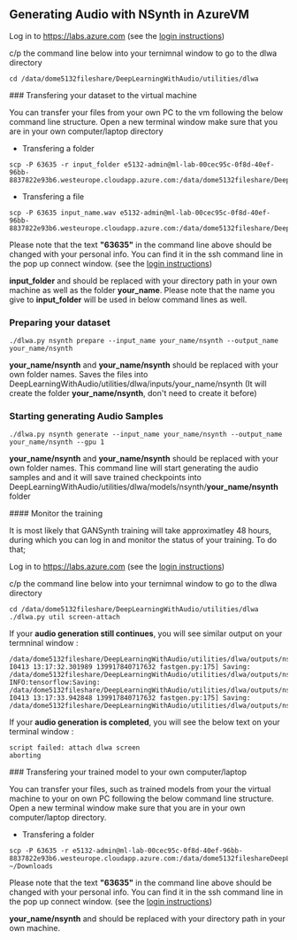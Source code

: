 ## Generating Audio with NSynth in AzureVM

Log in to  https://labs.azure.com
(see the  [login instructions](https://github.com/SopiMlab/DeepLearningWithAudio/blob/master/00_introduction/))

c/p the command line below into your ternimnal window to go to the dlwa directory

```
cd /data/dome5132fileshare/DeepLearningWithAudio/utilities/dlwa
```



### Transfering your dataset to the virtual machine

You can transfer your files from your own PC to the vm following the below command line structure. Open a new terminal window make sure that you are in your own computer/laptop directory

* Transfering a folder

```
scp -P 63635 -r input_folder e5132-admin@ml-lab-00cec95c-0f8d-40ef-96bb-8837822e93b6.westeurope.cloudapp.azure.com:/data/dome5132fileshare/DeepLearningWithAudio/utilities/dlwa/inputs/your_name 
```

* Transfering a file
```
scp -P 63635 input_name.wav e5132-admin@ml-lab-00cec95c-0f8d-40ef-96bb-8837822e93b6.westeurope.cloudapp.azure.com:/data/dome5132fileshare/DeepLearningWithAudio/utilities/dlwa/inputs/your_name
```

Please note that the text **"63635"** in the command line above should be changed with your personal info. You can find it in the ssh command line in the pop up connect window. (see the  [login instructions](https://github.com/SopiMlab/DeepLearningWithAudio/blob/master/00_introduction/))

**input_folder** and should be replaced with your directory path in your own machine as well as the folder **your_name**. 
Please note that the name you give to **input_folder** will be used in below command lines as well.



### Preparing your dataset

```
./dlwa.py nsynth prepare --input_name your_name/nsynth --output_name your_name/nsynth
```
**your_name/nsynth** and  **your_name/nsynth** should be replaced with your own folder names. Saves the files into DeepLearningWithAudio/utilities/dlwa/inputs/your_name/nsynth (It will create the folder **your_name/nsynth**, don't need to create it before)


### Starting generating Audio Samples

```
./dlwa.py nsynth generate --input_name your_name/nsynth --output_name your_name/nsynth --gpu 1
```
**your_name/nsynth** and  **your_name/nsynth** should be replaced with your own folder names. 
This command line will start generating the audio samples and and it will save trained checkpoints into DeepLearningWithAudio/utilities/dlwa/models/nsynth/**your_name/nsynth** folder


#### Monitor the training

It is most likely that GANSynth training will take approximatley 48 hours, during which you can log in and monitor the status of your training. To do that;

Log in to  https://labs.azure.com
(see the  [login instructions](https://github.com/SopiMlab/DeepLearningWithAudio/blob/master/00_introduction/))

c/p the command line below into your ternimnal window to go to the dlwa directory

```
cd /data/dome5132fileshare/DeepLearningWithAudio/utilities/dlwa
./dlwa.py util screen-attach
```

If your **audio generation still continues**, you will see similar output on your termninal window :

```
/data/dome5132fileshare/DeepLearningWithAudio/utilities/dlwa/outputs/nsynth/chouteau/nsynth/workdir/audio_output/batch0/gen_keyboardelectronic_0.047_organelectronic_0.596_pitch_60_reedacoustic_0.357.wav
I0413 13:17:32.301989 139917840717632 fastgen.py:175] Saving: /data/dome5132fileshare/DeepLearningWithAudio/utilities/dlwa/outputs/nsynth/chouteau/nsynth/workdir/audio_output/batch0/gen_keyboardelectronic_0.047_organelectronic_0.596_pitch_60_reedacoustic_0.357.wav
INFO:tensorflow:Saving: /data/dome5132fileshare/DeepLearningWithAudio/utilities/dlwa/outputs/nsynth/chouteau/nsynth/workdir/audio_output/batch0/gen_keyboardelectronic_0.047_organelectronic_0.596_pitch_64_reedacoustic_0.357.wav
I0413 13:17:33.942848 139917840717632 fastgen.py:175] Saving: /data/dome5132fileshare/DeepLearningWithAudio/utilities/dlwa/outputs/nsynth/chouteau/nsynth/workdir/audio_output/batch0/gen_keyboardelectronic_0.047_organelectronic_0.596_pitch_64_reedacoustic_0.357.wav
```

If your **audio generation is completed**, you will see the below text on your terminal window :

```
script failed: attach dlwa screen
aborting
```


### Transfering your trained model to your own computer/laptop

You can transfer your files, such as trained models from your the virtual machine to your on own PC  following the below command line structure. Open a new terminal window make sure that you are in your own computer/laptop directory.

* Transfering a folder

```
scp -P 63635 -r e5132-admin@ml-lab-00cec95c-0f8d-40ef-96bb-8837822e93b6.westeurope.cloudapp.azure.com:/data/dome5132fileshareDeepLearningWithAudio/utilities/dlwa/models/nsynth/your_name/nsynth ~/Downloads
```

Please note that the text **"63635"** in the command line above should be changed with your personal info. You can find it in the ssh command line in the pop up connect window. (see the  [login instructions](https://github.com/SopiMlab/DeepLearningWithAudio/blob/master/00_introduction/))

**your_name/nsynth** and should be replaced with your directory path in your own machine. 